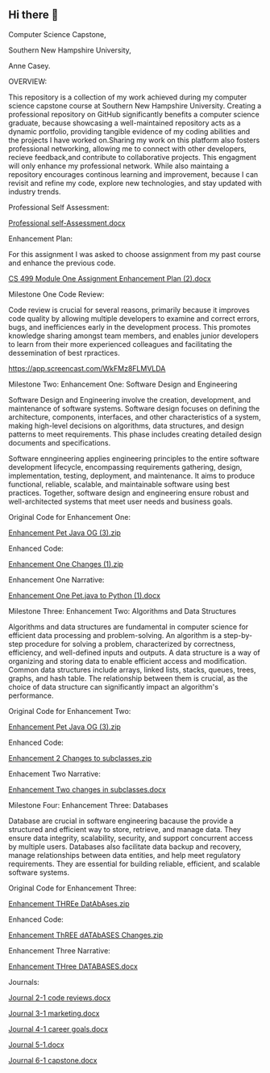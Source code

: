 ## Hi there 👋

<!--
**Anne-Casey-234/Anne-Casey-234** is a ✨ _special_ ✨ repository because its `README.md` (this file) appears on your GitHub profile.

Here are some ideas to get you started:

- 🔭 I’m currently working on ... My computer Science Capstone 
- 🌱 I’m currently learning ... Software Engineering
-
-->
Computer Science Capstone,

Southern New Hampshire University,

Anne Casey. 

OVERVIEW:

This repository is a collection of my work achieved during my computer science capstone course at Southern New Hampshire University. Creating a professional repository on GitHub significantly benefits a computer science graduate, because showcasing a well-maintained repository acts as a dynamic portfolio, providing tangible evidence of my coding abilities and the projects I have worked on.Sharing my work on this platform also fosters professional networking, allowing me to connect with other developers, recieve feedback,and contribute to collaborative projects. This engagment will only enhance my professional network. While also maintaing a repository encourages continous learning and improvement, because I can revisit and refine my code, explore new technologies, and stay updated with industry trends.

Professional Self Assessment:

[Professional self-Assessment.docx](https://github.com/user-attachments/files/16046385/Professional.self-Assessment.docx) 

Enhancement Plan:

For this assignment I was asked to choose assignment from my past course and enhance the previous code.

[CS 499 Module One Assignment Enhancement Plan (2).docx](https://github.com/user-attachments/files/16046392/CS.499.Module.One.Assignment.Enhancement.Plan.2.docx) 

Milestone One Code Review:

Code review is crucial for several reasons, primarily because it improves code quality by allowing multiple developers to examine and correct errors, bugs, and inefficiences early in the development process. This promotes knowledge sharing amongst team members, and enables junior developers to learn from their more experienced colleagues and facilitating the dessemination of best rpractices. 

https://app.screencast.com/WkFMz8FLMVLDA

Milestone Two: Enhancement One: Software Design and Engineering

Software Design and Engineering involve the creation, development, and maintenance of software systems. Software design focuses on defining the architecture, components, interfaces, and other characteristics of a system, making high-level decisions on algorithms, data structures, and design patterns to meet requirements. This phase includes creating detailed design documents and specifications. 

Software enngineering applies engineering principles to the entire software development lifecycle, encompassing requirements gathering, design, implementation, testing, deployment, and maintenance. It aims to produce functional, reliable, scalable, and maintainable software using best practices. Together, software design and engineering ensure robust and well-architected systems that meet user needs and business goals. 

Original Code for Enhancement One:


   [Enhancement Pet Java OG (3).zip](https://github.com/user-attachments/files/16046422/Enhancement.Pet.Java.OG.3.zip) 

Enhanced Code:  

[Enhancement One Changes (1).zip](https://github.com/user-attachments/files/16046425/Enhancement.One.Changes.1.zip) 

Enhancement One Narrative:


[Enhancement One Pet.java to Python (1).docx](https://github.com/user-attachments/files/16046430/Enhancement.One.Pet.java.to.Python.1.docx)  




Milestone Three: Enhancement Two: Algorithms and Data Structures 

Algorithms and data structures are fundamental in computer science for efficient data processing and problem-solving. An algorithm is a step-by-step procedure for solving a problem, characterized by correctness, efficiency, and well-defined inputs and outputs. A data structure is a way of organizing and storing data to enable efficient access and modification. Common data structures include arrays, linked lists, stacks, queues, trees, graphs, and hash table. The relationship between them is crucial, as the choice of data structure can significantly impact an algorithm's performance.


Original Code for Enhancement Two: 


[Enhancement Pet Java OG (3).zip](https://github.com/user-attachments/files/16046512/Enhancement.Pet.Java.OG.3.zip) 


Enhanced Code:


[Enhancement 2 Changes to subclasses.zip](https://github.com/user-attachments/files/16046530/Enhancement.2.Changes.to.subclasses.zip) 


Enhacement Two Narrative:


[Enhancement Two changes in subclasses.docx](https://github.com/user-attachments/files/16046534/Enhancement.Two.changes.in.subclasses.docx) 


Milestone Four: Enhancement Three: Databases


Database are crucial in software engineering bacause the provide a structured and efficient way to store, retrieve, and manage data. They ensure data integrity, scalability, security, and support concurrent access by multiple users. Databases also facilitate data backup and recovery, manage relationships between data entities, and help meet regulatory requirements. They are essential for building reliable, efficient, and scalable software systems.


Original Code for Enhancement Three:


[Enhancement THREe DatAbAses.zip](https://github.com/user-attachments/files/16046560/Enhancement.THREe.DatAbAses.zip)  


Enhanced Code:


[Enhancement ThREE dATAbASES Changes.zip](https://github.com/user-attachments/files/16046564/Enhancement.ThREE.dATAbASES.Changes.zip) 


Enhancement Three Narrative:


[Enhancement THree DATABASES.docx](https://github.com/user-attachments/files/16046567/Enhancement.THree.DATABASES.docx)



Journals:

[Journal 2-1 code reviews.docx](https://github.com/user-attachments/files/16046574/Journal.2-1.code.reviews.docx) 


[Journal 3-1 marketing.docx](https://github.com/user-attachments/files/16046582/Journal.3-1.marketing.docx) 


[Journal 4-1 career goals.docx](https://github.com/user-attachments/files/16046587/Journal.4-1.career.goals.docx) 


[Journal 5-1.docx](https://github.com/user-attachments/files/16046588/Journal.5-1.docx)


[Journal 6-1 capstone.docx](https://github.com/user-attachments/files/16046591/Journal.6-1.capstone.docx)


           
      
   

